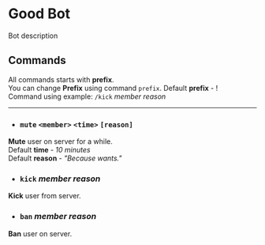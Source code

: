 # Good Bot
Bot description


## Commands
All commands starts with **prefix**.  
You can change **Prefix** using command `prefix`.
Default **prefix** - !  
Command using example: `/kick` *member* *reason*

---

- ### `mute` `<member>` `<time>` `[reason]`
**Mute** user on server for a while.  
Default **time** - *10 minutes*  
Default **reason** - *"Because <message author> wants."*

- ### `kick` *member* *reason*
**Kick** user from server.  

- ### `ban` *member* *reason*
**Ban** user on server.  